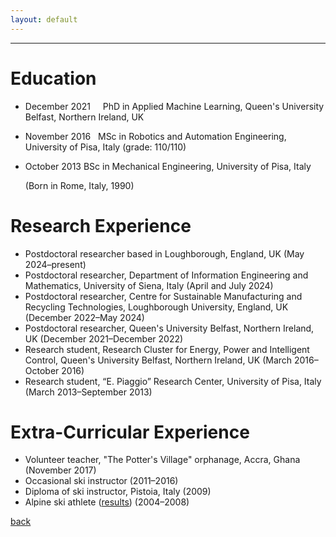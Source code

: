 ```yaml
---
layout: default
---
```


---

# Education
* December 2021 &nbsp; &nbsp; PhD in Applied Machine Learning, Queen's University Belfast, Northern Ireland, UK 
* November 2016 &nbsp; MSc in Robotics and Automation Engineering, University of Pisa, Italy (grade: 110/110)
* October 2013    BSc in Mechanical Engineering, University of Pisa, Italy 

  (Born in Rome, Italy, 1990)

# Research Experience
* Postdoctoral researcher based in Loughborough, England, UK (May 2024&ndash;present)
* Postdoctoral researcher, Department of Information Engineering and Mathematics, University of Siena, Italy (April and July 2024)
* Postdoctoral researcher, Centre for Sustainable Manufacturing and Recycling Technologies, Loughborough University, England, UK (December 2022&ndash;May 2024)
* Postdoctoral researcher, Queen's University Belfast, Northern Ireland, UK (December 2021&ndash;December 2022)
* Research student, Research Cluster for Energy, Power and Intelligent Control, Queen's University Belfast, Northern Ireland, UK (March 2016&ndash;October 2016)
* Research student, “E. Piaggio” Research Center, University of Pisa, Italy (March 2013&ndash;September 2013)

# Extra-Curricular Experience
* Volunteer teacher, "The Potter's Village" orphanage, Accra, Ghana (November 2017)
* Occasional ski instructor (2011&ndash;2016)
* Diploma of ski instructor, Pistoia, Italy (2009)
* Alpine ski athlete ([results](https://www.fis-ski.com/DB/general/athlete-biography.html?sectorcode=AL&competitorid=121216&type=result)) (2004&ndash;2008) 

[back](./)

